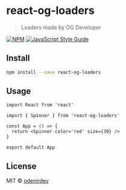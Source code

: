 # react-og-loaders

> Loaders made by OG Developer

[![NPM](https://img.shields.io/npm/v/react-og-loaders.svg)](https://www.npmjs.com/package/react-og-loaders) [![JavaScript Style Guide](https://img.shields.io/badge/code_style-standard-brightgreen.svg)](https://standardjs.com)

## Install

```bash
npm install --save react-og-loaders
```

## Usage

```tsx
import React from 'react'

import { Spinner } from 'react-og-loaders'

const App = () => {
  return <Spinner color='red' size={30} />
}

export default App
```

## License

MIT © [odenirdev](https://github.com/odenirdev)
